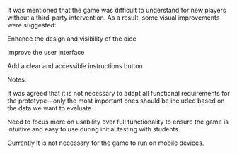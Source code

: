 It was mentioned that the game was difficult to understand for new players without a third-party intervention. As a result, some visual improvements were suggested:

Enhance the design and visibility of the dice

Improve the user interface

Add a clear and accessible instructions button

Notes:

It was agreed that it is not necessary to adapt all functional requirements for the prototype—only the most important ones should be included based on the data we want to evaluate.

Need to focus more on usability over full functionality to ensure the game is intuitive and easy to use during initial testing with students.

Currently it is not necessary for the game to run on mobile devices.
